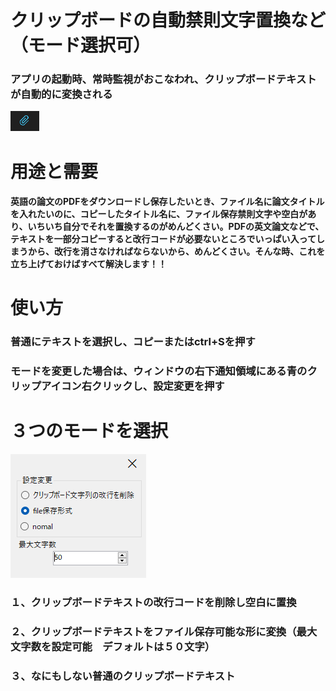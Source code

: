 # クリップボードの自動禁則文字置換など（モード選択可）
### アプリの起動時、常時監視がおこなわれ、クリップボードテキストが自動的に変換される
![icon](/clipicon.png) 

# 用途と需要
#### 英語の論文のPDFをダウンロードし保存したいとき、ファイル名に論文タイトルを入れたいのに、コピーしたタイトル名に、ファイル保存禁則文字や空白があり、いちいち自分でそれを置換するのがめんどくさい。PDFの英文論文などで、テキストを一部分コピーすると改行コードが必要ないところでいっぱい入ってしまうから、改行を消さなければならないから、めんどくさい。そんな時、これを立ち上げておけばすべて解決します！！

# 使い方
### 普通にテキストを選択し、コピーまたはctrl+Sを押す
### モードを変更した場合は、ウィンドウの右下通知領域にある青のクリップアイコン右クリックし、設定変更を押す

# ３つのモードを選択
![icon](/settingsimage.png)
###   １、クリップボードテキストの改行コードを削除し空白に置換
###   ２、クリップボードテキストをファイル保存可能な形に変換（最大文字数を設定可能　デフォルトは５０文字）
###   ３、なにもしない普通のクリップボードテキスト
